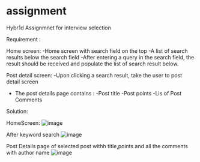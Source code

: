 # assignment

Hybr1d Assignmnet for interview selection

Requirement :

Home screen:
-Home screen with search field on the top
-A list of search results below the search field
-After entering a query in the search field, the result should be received and populate the list of search result below.

Post detail screen:
-Upon clicking a search result, take the user to post detail screen 
- The post details page contains :
-Post title
-Post points
-Lis of Post Comments 


Solution:

HomeScreen:
![image](https://user-images.githubusercontent.com/80786320/169683955-197b18bf-99dd-46fd-9427-40b5c2d0a841.png)

After keyword search 
![image](https://user-images.githubusercontent.com/80786320/169683993-e556ee21-f176-4a21-887e-d9526b889e02.png)


Post Details page of selected post withh title,points and all the comments with author name
![image](https://user-images.githubusercontent.com/80786320/169684091-7d9bbd30-0c90-465b-a548-9639324bda69.png)
